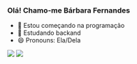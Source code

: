 ### Olá! Chamo-me Bárbara Fernandes 

- 🌱 Estou começando na programação
- 👯 Estudando backand 
- 😄 Pronouns: Ela/Dela



<a href = "mailto:barbara28fs@gmail.com"><img src="https://img.shields.io/badge/-Gmail-%23333?style=for-the-badge&logo=gmail&logoColor=white" target="_blank"></a>
<a href="https://www.linkedin.com/in/bárbarafersou/" target="_blank"><img src="https://img.shields.io/badge/-LinkedIn-%230077B5?style=for-the-badge&logo=linkedin&logoColor=white" target="_blank"></a> 




